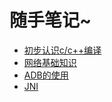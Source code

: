 # 随手笔记~

- [初步认识c/c++编译](01_c_compile.md)
- [网络基础知识](02_net_base.md)
- [ADB的使用](03_adb_dy.md)
- [JNI](04_jni.md)